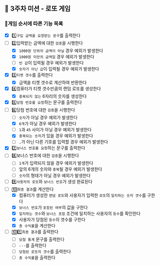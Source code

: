 ## 🎰 3주차 미션 - 로또 게임

### 🎫게임 순서에 따른 기능 목록

- [x] 1️⃣`구입 금액을 요청받는 문구`를 출력한다
- [ ] 2️⃣입력받는 금액에 대한 `검증`을 시행한다
    - [x] `1000원 단위의 금액이 아닐` 경우 예외가 발생한다
    - [x] `1000원 미만의 금액일` 경우 예외가 발생한다
    - [ ] `빈 값`이 입력될 경우 예외가 발생한다
    - [x] `숫자가 아닌 값`이 입력될 경우 예외가 발생한다
- [x] 3️⃣`티켓 갯수`를 출력한다
    - [x] 금액을 티켓 갯수로 계산하여 반환한다
- [x] 4️⃣컴퓨터가 티켓 갯수만큼의 랜덤 로또를 생성한다
    - [x] `중복되지 않는` 6자리의 숫자를 생성한다
- [x] 5️⃣`당첨 번호를 요청`하는 문구를 출력한다
- [ ] 6️⃣당첨 번호에 대한 `검증`을 시행한다
    - [ ] `숫자`가 아닐 경우 예외가 발생한다
    - [x] `6개`가 아닐 경우 예외가 발생한다
    - [ ] `1`과 `45` 사이가 아닐 경우 예외가 발생한다
    - [x] `중복되는 숫자`가 있을 경우 예외가 발생한다
    - [ ] `,`가 아닌 다른 기호를 입력할 경우 예외가 발생한다
- [x] 7️⃣`보너스 번호를 요청`하는 문구를 출력한다
- [ ] 8️⃣보너스 번호에 대한 `검증`을 시행한다
    - [ ] `1개`가 입력되지 않을 경우 예외가 발생한다
    - [ ] 앞의 6개의 숫자와 `중복`될 경우 예외가 발생한다
    - [ ] `숫자`의 형태가 아닐 경우 예외가 발생한다
- [ ] 9️⃣`사용자의 로또`와 `보너스 번호`가 생성 완료된다
- [ ] 🔟`최종 결과`를 계산한다
    - [x] 컴퓨터가 생성한 `랜덤 로또`와 사용자가 입력한 `로또`의 `일치하는 숫자 갯수`를 구한다
    - [x] `보너스 번호`가 `포함된 여부`의 값을 구한다
    - [x] `일치하는 갯수`와 `보너스 포함` 조건에 일치하는 사용자의 `등수`를 확인한다
    - [x] 사용자가 당첨된 `등수`의 갯수를 구한다
    - [x] `총 수익률`을 계산한다
- [ ] 🔟1️⃣`최종 결과`를 출력한다
    - [ ] `당첨 통계` 문구를 출력한다
    - [ ] `---`를 출력한다
    - [ ] `당첨된 로또의 갯수`를 출력한다
    - [ ] `총 수익률`을 출력한다
